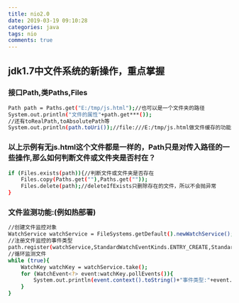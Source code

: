 ```yaml
---
title: nio2.0
date: 2019-03-19 09:10:28
categories: java
tags: nio
comments: true
---
```


## jdk1.7中文件系统的新操作，重点掌握

### 接口Path,类Paths,Files

``` bash
Path path = Paths.get("E:/tmp/js.html");//也可以是一个文件夹的路径
System.out.println("文件的属性"+path.get***());
//还有toRealPath,toAbsolutePath等
System.out.println(path.toUri());//file:///E:/tmp/js.html做文件缓存的功能可能用得上
```
<!--more-->
### 以上示例有无js.html这个文件都是一样的，Path只是对传入路径的一些操作,那么如何判断文件或文件夹是否村在？

``` bash
if (Files.exists(path)){//判断文件或文件夹是否存在
    Files.copy(Paths.get(""),Paths.get(""));
    Files.delete(path);//deleteIfExists只删除存在的文件，所以不会抛异常
}
```


### 文件监测功能:(例如热部署)

``` bash
//创建文件监控对象
WatchService watchService = FileSystems.getDefault().newWatchService();
//注册文件监控的事件类型
path.register(watchService,StandardWatchEventKinds.ENTRY_CREATE,StandardWatchEventKinds.ENTRY_DELETE,StandardWatchEventKinds.ENTRY_MODIFY);
//循环监测文件
while (true){
    WatchKey watchKey = watchService.take();
    for (WatchEvent<?> event:watchKey.pollEvents()){
        System.out.println(event.context().toString()+"事件类型:"+event.kind());
    }
}
```
